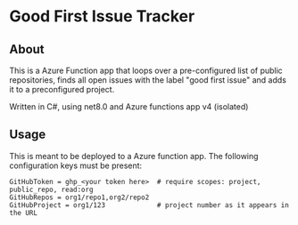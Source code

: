 # Good First Issue Tracker

## About
This is a Azure Function app that loops over a pre-configured list of public repositories, finds all open issues with the label "good first issue" and adds it to a preconfigured project.

Written in C#, using net8.0 and Azure functions app v4 (isolated)

## Usage

This is meant to be deployed to a Azure function app. The following configuration keys must be present:

```
GitHubToken = ghp_<your token here>  # require scopes: project, public_repo, read:org
GitHubRepos = org1/repo1,org2/repo2
GitHubProject = org1/123             # project number as it appears in the URL
```
